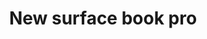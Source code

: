 ---
title: 'New surface book pro'
redirect_to:
  - 'https://discuss.pencil2d.org/t/new-surface-book-pro/1186'
---